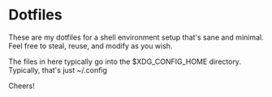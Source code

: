 # Dotfiles

These are my dotfiles for a shell environment setup that's sane and minimal. Feel free to steal, reuse, and modify as you wish.

The files in here typically go into the $XDG_CONFIG_HOME directory. Typically, that's just ~/.config

Cheers!

